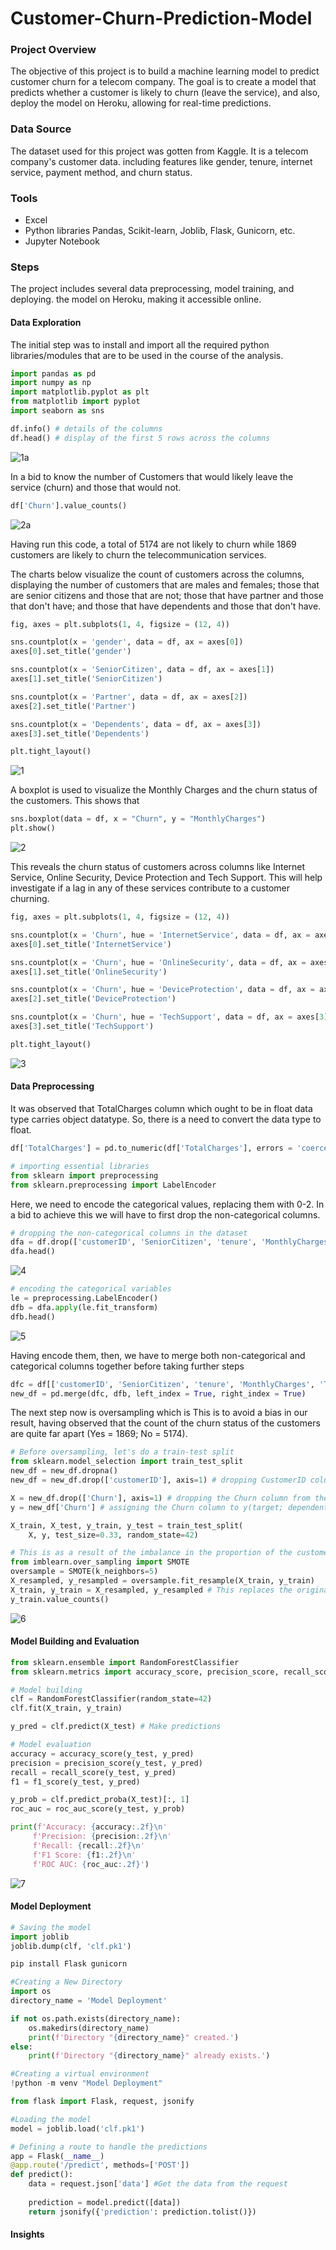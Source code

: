 # Customer-Churn-Prediction-Model


### Project Overview

The objective of this project is to build a machine learning model to predict customer churn for a telecom company. The goal is to create a model that predicts whether a customer is likely to churn (leave the service), and also, deploy the model on Heroku, allowing for real-time predictions.
 
### Data Source
The dataset used for this project was gotten from Kaggle. It is a telecom company's customer data. including features like gender, tenure, internet service, payment method, and churn status. 

### Tools

- Excel
- Python libraries Pandas, Scikit-learn, Joblib, Flask, Gunicorn, etc.
- Jupyter Notebook


### Steps

The project includes several  data preprocessing, model training, and deploying. the model on Heroku, making it accessible online.


#### Data Exploration
The initial step was to install and import all the required python libraries/modules that are to be used in the course of the analysis.

```python
import pandas as pd
import numpy as np
import matplotlib.pyplot as plt
from matplotlib import pyplot
import seaborn as sns
```


```python
df.info() # details of the columns
df.head() # display of the first 5 rows across the columns
```
![1a](https://github.com/user-attachments/assets/592aa256-707e-4388-bbe3-5864c94a36b2)

In a bid to know the number of Customers that would likely leave the service (churn) and those that would not.
```python
df['Churn'].value_counts()
```
![2a](https://github.com/user-attachments/assets/548d57c5-9c03-4a3d-a8a0-9d5c26cb0a08)

Having run this code, a total of 5174 are not likely to churn while 1869 customers are likely to churn the telecommunication services.


The charts below visualize the count of customers across the columns, displaying the number of customers that are males and females; those that are senior citizens and those that are not; those that have partner and those that don't have; and those that have dependents and those that don't have.
```python
fig, axes = plt.subplots(1, 4, figsize = (12, 4))

sns.countplot(x = 'gender', data = df, ax = axes[0])
axes[0].set_title('gender')

sns.countplot(x = 'SeniorCitizen', data = df, ax = axes[1])
axes[1].set_title('SeniorCitizen')

sns.countplot(x = 'Partner', data = df, ax = axes[2])
axes[2].set_title('Partner')

sns.countplot(x = 'Dependents', data = df, ax = axes[3])
axes[3].set_title('Dependents')

plt.tight_layout()
```
![1](https://github.com/user-attachments/assets/500ebe31-c40b-4545-bfeb-65309b1bf7e4)


A boxplot is used to visualize the Monthly Charges and the churn status of the customers. This shows that
```python
sns.boxplot(data = df, x = "Churn", y = "MonthlyCharges")
plt.show()
```
![2](https://github.com/user-attachments/assets/abc41357-18af-4a5c-8988-44dd2070a39f)


This reveals the churn status of customers across columns like Internet Service, Online Security, Device Protection and Tech Support. This will help investigate if a lag in any of these services contribute to a customer churning.
```python
fig, axes = plt.subplots(1, 4, figsize = (12, 4))

sns.countplot(x = 'Churn', hue = 'InternetService', data = df, ax = axes[0])
axes[0].set_title('InternetService')

sns.countplot(x = 'Churn', hue = 'OnlineSecurity', data = df, ax = axes[1])
axes[1].set_title('OnlineSecurity')

sns.countplot(x = 'Churn', hue = 'DeviceProtection', data = df, ax = axes[2])
axes[2].set_title('DeviceProtection')

sns.countplot(x = 'Churn', hue = 'TechSupport', data = df, ax = axes[3])
axes[3].set_title('TechSupport')

plt.tight_layout()
```
![3](https://github.com/user-attachments/assets/0dd15908-4071-475f-8fe4-98e51296a24f)


#### Data Preprocessing

It was observed that TotalCharges column which ought to be in float data type carries object datatype. So, there is a need to convert the data type to float. 

```python
df['TotalCharges'] = pd.to_numeric(df['TotalCharges'], errors = 'coerce')
```

```python
# importing essential libraries 
from sklearn import preprocessing
from sklearn.preprocessing import LabelEncoder
```

Here, we need to encode the categorical values, replacing them with 0-2. In a bid to achieve this we will have to first drop the non-categorical columns.


```python
# dropping the non-categorical columns in the dataset
dfa = df.drop(['customerID', 'SeniorCitizen', 'tenure', 'MonthlyCharges', 'TotalCharges'], axis=1)
dfa.head()
```
![4](https://github.com/user-attachments/assets/2de42982-0ed1-4285-a803-fe7e7adbb7f9)


```python
# encoding the categorical variables 
le = preprocessing.LabelEncoder()
dfb = dfa.apply(le.fit_transform)
dfb.head()
```
![5](https://github.com/user-attachments/assets/9263b831-74f2-4c78-8923-4b43bc597b68)


Having encode them, then, we have to merge both non-categorical and categorical columns together before taking further steps
```python
dfc = df[['customerID', 'SeniorCitizen', 'tenure', 'MonthlyCharges', 'TotalCharges']]
new_df = pd.merge(dfc, dfb, left_index = True, right_index = True)
```


The next step now is oversampling which is 
This is to avoid a bias in our result, having observed that the count of the churn status of the customers are quite far apart (Yes = 1869; No = 5174).

```python
# Before oversampling, let's do a train-test split
from sklearn.model_selection import train_test_split
new_df = new_df.dropna()
new_df = new_df.drop(['customerID'], axis=1) # dropping CustomerID column because it is irrelevant here

X = new_df.drop(['Churn'], axis=1) # dropping the Churn column from the dataset to create X(feature; independent variable) for model training
y = new_df['Churn'] # assigning the Churn column to y(target; dependent variable) that is to be predicted

X_train, X_test, y_train, y_test = train_test_split(
    X, y, test_size=0.33, random_state=42)
``` 

```python
# This is as a result of the imbalance in the proportion of the customers that churn and the ones that didn't
from imblearn.over_sampling import SMOTE
oversample = SMOTE(k_neighbors=5)
X_resampled, y_resampled = oversample.fit_resample(X_train, y_train)
X_train, y_train = X_resampled, y_resampled # This replaces the original training data with the oversampled data
y_train.value_counts()
```
![6](https://github.com/user-attachments/assets/1db56482-6e68-401b-8f83-267299370390)


#### Model Building and Evaluation

```python
from sklearn.ensemble import RandomForestClassifier
from sklearn.metrics import accuracy_score, precision_score, recall_score, f1_score, roc_auc_score
```

```python
# Model building
clf = RandomForestClassifier(random_state=42)
clf.fit(X_train, y_train)
```

```python
y_pred = clf.predict(X_test) # Make predictions
```

```python
# Model evaluation
accuracy = accuracy_score(y_test, y_pred)
precision = precision_score(y_test, y_pred)
recall = recall_score(y_test, y_pred)
f1 = f1_score(y_test, y_pred)

y_prob = clf.predict_proba(X_test)[:, 1]
roc_auc = roc_auc_score(y_test, y_prob)

print(f'Accuracy: {accuracy:.2f}\n'
     f'Precision: {precision:.2f}\n'
     f'Recall: {recall:.2f}\n'
     f'F1 Score: {f1:.2f}\n'
     f'ROC AUC: {roc_auc:.2f}')
```
![7](https://github.com/user-attachments/assets/c36cc1d1-3d60-4fee-bfd6-33b2e52528b8)



#### Model Deployment
```python
# Saving the model
import joblib
joblib.dump(clf, 'clf.pk1')
```

```python
pip install Flask gunicorn
```

```python
#Creating a New Directory
import os
directory_name = 'Model Deployment'

if not os.path.exists(directory_name):
    os.makedirs(directory_name)
    print(f'Directory "{directory_name}" created.')
else:
    print(f'Directory "{directory_name}" already exists.')
```

```python
#Creating a virtual environment
!python -m venv "Model Deployment"
```

```python
from flask import Flask, request, jsonify
```

```python
#Loading the model
model = joblib.load('clf.pk1')
```

```python
# Defining a route to handle the predictions
app = Flask(__name__)
@app.route('/predict', methods=['POST'])
def predict():
    data = request.json['data'] #Get the data from the request
    
    prediction = model.predict([data])
    return jsonify({'prediction': prediction.tolist()})
```


#### Insights
